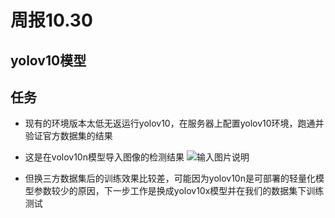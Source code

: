 ﻿# 周报10.30
## yolov10模型

## 任务

 - 现有的环境版本太低无返运行yolov10，在服务器上配置yolov10环境，跑通并验证官方数据集的结果
 - 这是在volov10n模型导入图像的检测结果
 ![输入图片说明](/imgs/2024-10-30/6N265s3QEVahjiw8.png)
 
 - 但换三方数据集后的训练效果比较差，可能因为yolov10n是可部署的轻量化模型参数较少的原因，下一步工作是换成yolov10x模型并在我们的数据集下训练测试

